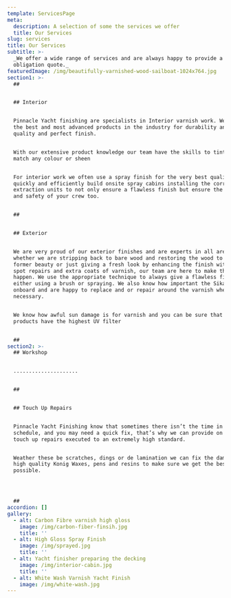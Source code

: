 ```yaml
---
template: ServicesPage
meta:
  description: A selection of some the services we offer
  title: Our Services
slug: services
title: Our Services
subtitle: >-
  _We offer a wide range of services and are always happy to provide a no
  obligation quote._
featuredImage: /img/beautifully-varnished-wood-sailboat-1024x764.jpg
section1: >-
  ## 


  ## Interior


  Pinnacle Yacht finishing are specialists in Interior varnish work. We use only
  the best and most advanced products in the industry for durability and high
  quality and perfect finish.


  With our extensive product knowledge our team have the skills to tint woods to
  match any colour or sheen


  For interior work we often use a spray finish for the very best quality. We
  quickly and efficiently build onsite spray cabins installing the correct
  extraction units to not only ensure a flawless finish but ensure the health
  and safety of your crew too.


  ## 


  ## Exterior


  We are very proud of our exterior finishes and are experts in all areas
  whether we are stripping back to bare wood and restoring the wood to its
  former beauty or just giving a fresh look by enhancing the finish with small
  spot repairs and extra coats of varnish, our team are here to make that
  happen. We use the appropriate technique to always give a flawless finish
  either using a brush or spraying. We also know how important the Sika work is
  onboard and are happy to replace and or repair around the varnish whenever
  necessary.


  We know how awful sun damage is for varnish and you can be sure that all our
  products have the highest UV filter


  ##
section2: >-
  ## Workshop


  .....................


  ## 


  ## Touch Up Repairs


  Pinnacle Yacht Finishing know that sometimes there isn’t the time in the
  schedule, and you may need a quick fix, that’s why we can provide on board
  touch up repairs executed to an extremely high standard.


  Weather these be scratches, dings or de lamination we can fix the damage using
  high quality Konig Waxes, pens and resins to make sure we get the best match
  possible. 




  ##
accordion: []
gallery:
  - alt: Carbon Fibre varnish high gloss
    image: /img/carbon-fiber-finsih.jpg
    title: ''
  - alt: High Gloss Spray Finish
    image: /img/sprayed.jpg
    title: ''
  - alt: Yacht finisher preparing the decking
    image: /img/interior-cabin.jpg
    title: ''
  - alt: White Wash Varnish Yacht Finish
    image: /img/white-wash.jpg
---
```


